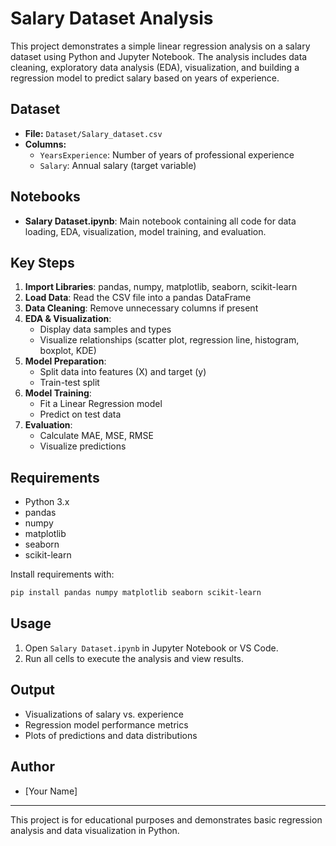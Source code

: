 # Salary Dataset Analysis

This project demonstrates a simple linear regression analysis on a salary dataset using Python and Jupyter Notebook. The analysis includes data cleaning, exploratory data analysis (EDA), visualization, and building a regression model to predict salary based on years of experience.

## Dataset
- **File:** `Dataset/Salary_dataset.csv`
- **Columns:**
  - `YearsExperience`: Number of years of professional experience
  - `Salary`: Annual salary (target variable)

## Notebooks
- **Salary Dataset.ipynb**: Main notebook containing all code for data loading, EDA, visualization, model training, and evaluation.

## Key Steps
1. **Import Libraries**: pandas, numpy, matplotlib, seaborn, scikit-learn
2. **Load Data**: Read the CSV file into a pandas DataFrame
3. **Data Cleaning**: Remove unnecessary columns if present
4. **EDA & Visualization**:
   - Display data samples and types
   - Visualize relationships (scatter plot, regression line, histogram, boxplot, KDE)
5. **Model Preparation**:
   - Split data into features (X) and target (y)
   - Train-test split
6. **Model Training**:
   - Fit a Linear Regression model
   - Predict on test data
7. **Evaluation**:
   - Calculate MAE, MSE, RMSE
   - Visualize predictions

## Requirements
- Python 3.x
- pandas
- numpy
- matplotlib
- seaborn
- scikit-learn

Install requirements with:
```bash
pip install pandas numpy matplotlib seaborn scikit-learn
```

## Usage
1. Open `Salary Dataset.ipynb` in Jupyter Notebook or VS Code.
2. Run all cells to execute the analysis and view results.

## Output
- Visualizations of salary vs. experience
- Regression model performance metrics
- Plots of predictions and data distributions

## Author
- [Your Name]

---
This project is for educational purposes and demonstrates basic regression analysis and data visualization in Python.
